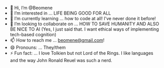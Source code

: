 - 👋 Hi, I’m @Beomene
- 👀 I’m interested in ... LIFE BEING GOOD FOR ALL
- 🌱 I’m currently learning ... how to code at all! I've never done it before!
- 💞️ I’m looking to collaborate on ... HOW TO SAVE HUMANITY AND ALSO BE NICE TO AI (Yes, I just said that. I want ethical ways of implementing tech-based cognition) 
- 📫 How to reach me ... beomene@gmail.com!  
- 😄 Pronouns: ... They/them  
- ⚡ Fun fact: ... I love Tolkien but not Lord of the Rings. I like languages and the way John Ronald Reuel was such a nerd.

<!---
Beomene/Beomene is a ✨ special ✨ repository because its `README.md` (this file) appears on your GitHub profile.
You can click the Preview link to take a look at your changes.
--->
